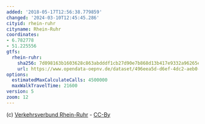 ```yaml
---
added: '2018-05-17T12:56:38.779859'
changed: '2024-03-10T12:45:45.286'
cityid: rhein-ruhr
cityname: Rhein-Ruhr
coordinates:
- 6.782778
- 51.225556
gtfs:
  rhein-ruhr:
    sha256: 7d098163b1603628c863abdddf1cb27d90e7b868d13b417e9332a96265ecf19f
    url: https://www.opendata-oepnv.de/dataset/496eea5d-d6ef-4dc2-aeb0-d15c4fbf3178/resource/144e9c02-dd36-4a61-8645-188cf242ec9a/download/20231221_gtfs_vrr.zip
options:
  estimatedMaxCalculateCalls: 4500000
  maxWalkTravelTime: 21600
version: 5
zoom: 12
---
```


(c) [Verkehrsverbund Rhein-Ruhr](https://openvrr.de/) - [CC-By](https://opendefinition.org/licenses/cc-by/)
